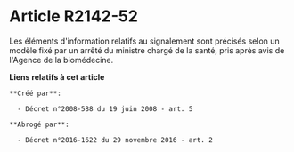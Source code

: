 # Article R2142-52

Les éléments d'information relatifs au signalement sont précisés selon un modèle fixé par un arrêté du ministre chargé de la
santé, pris après avis de l'Agence de la biomédecine.

**Liens relatifs à cet article**

	**Créé par**:

	  - Décret n°2008-588 du 19 juin 2008 - art. 5

	**Abrogé par**:

	  - Décret n°2016-1622 du 29 novembre 2016 - art. 2
